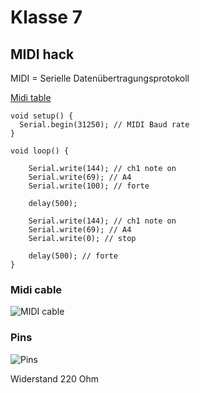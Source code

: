 # Klasse 7






## MIDI hack

MIDI = Serielle Datenübertragungsprotokoll

[Midi table](https://www.midi.org/specifications-old/item/table-2-expanded-messages-list-status-bytes)

``` 
void setup() {
  Serial.begin(31250); // MIDI Baud rate
}

void loop() {

	Serial.write(144); // ch1 note on
	Serial.write(69); // A4
	Serial.write(100); // forte

	delay(500);
	
	Serial.write(144); // ch1 note on
	Serial.write(69); // A4
	Serial.write(0); // stop
	
	delay(500); // forte
}
``` 

### Midi cable
![MIDI cable](k5/MIDI.jpg)

### Pins

![Pins](k5/MIDI_bb.png)

Widerstand 220 Ohm







